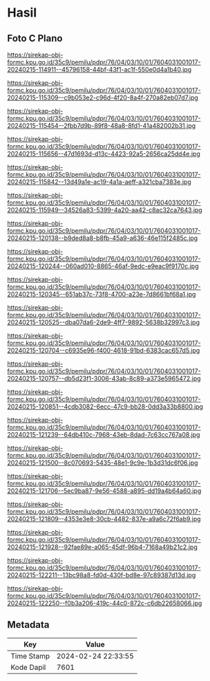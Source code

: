 # Hasil

## Foto C Plano

https://sirekap-obj-formc.kpu.go.id/35c9/pemilu/pdpr/76/04/03/10/01/7604031001017-20240215-114911--45796158-44bf-43f1-ac1f-550e0d4a1b40.jpg

https://sirekap-obj-formc.kpu.go.id/35c9/pemilu/pdpr/76/04/03/10/01/7604031001017-20240215-115309--c9b053e2-c96d-4f20-8a4f-270a82eb07d7.jpg

https://sirekap-obj-formc.kpu.go.id/35c9/pemilu/pdpr/76/04/03/10/01/7604031001017-20240215-115454--2fbb7d9b-89f8-48a8-8fd1-41a482002b31.jpg

https://sirekap-obj-formc.kpu.go.id/35c9/pemilu/pdpr/76/04/03/10/01/7604031001017-20240215-115656--47d1693d-d13c-4423-92a5-2656ca25dd4e.jpg

https://sirekap-obj-formc.kpu.go.id/35c9/pemilu/pdpr/76/04/03/10/01/7604031001017-20240215-115842--13d49a1e-ac19-4a1a-aeff-a321cba7383e.jpg

https://sirekap-obj-formc.kpu.go.id/35c9/pemilu/pdpr/76/04/03/10/01/7604031001017-20240215-115949--34526a83-5399-4a20-aa42-c8ac32ca7643.jpg

https://sirekap-obj-formc.kpu.go.id/35c9/pemilu/pdpr/76/04/03/10/01/7604031001017-20240215-120138--b9ded8a8-b8fb-45a9-a636-46e115f2485c.jpg

https://sirekap-obj-formc.kpu.go.id/35c9/pemilu/pdpr/76/04/03/10/01/7604031001017-20240215-120244--060ad010-8865-46af-9edc-e9eac9f9170c.jpg

https://sirekap-obj-formc.kpu.go.id/35c9/pemilu/pdpr/76/04/03/10/01/7604031001017-20240215-120345--651ab37c-73f8-4700-a23e-7d8661bf68a1.jpg

https://sirekap-obj-formc.kpu.go.id/35c9/pemilu/pdpr/76/04/03/10/01/7604031001017-20240215-120525--dba07da6-2de9-4ff7-9892-5638b32997c3.jpg

https://sirekap-obj-formc.kpu.go.id/35c9/pemilu/pdpr/76/04/03/10/01/7604031001017-20240215-120704--c6935e96-f400-4618-91bd-6383cac657d5.jpg

https://sirekap-obj-formc.kpu.go.id/35c9/pemilu/pdpr/76/04/03/10/01/7604031001017-20240215-120757--db5d23f1-3006-43ab-8c89-a373e5965472.jpg

https://sirekap-obj-formc.kpu.go.id/35c9/pemilu/pdpr/76/04/03/10/01/7604031001017-20240215-120851--4cdb3082-6ecc-47c9-bb28-0dd3a33b8800.jpg

https://sirekap-obj-formc.kpu.go.id/35c9/pemilu/pdpr/76/04/03/10/01/7604031001017-20240215-121239--64db410c-7968-43eb-8dad-7c63cc767a08.jpg

https://sirekap-obj-formc.kpu.go.id/35c9/pemilu/pdpr/76/04/03/10/01/7604031001017-20240215-121500--8c070693-5435-48e1-9c9e-1b3d31dc6f06.jpg

https://sirekap-obj-formc.kpu.go.id/35c9/pemilu/pdpr/76/04/03/10/01/7604031001017-20240215-121706--5ec9ba87-9e56-4588-a895-dd19a4b64a60.jpg

https://sirekap-obj-formc.kpu.go.id/35c9/pemilu/pdpr/76/04/03/10/01/7604031001017-20240215-121809--4353e3e8-30cb-4482-837e-a9a6c72f6ab9.jpg

https://sirekap-obj-formc.kpu.go.id/35c9/pemilu/pdpr/76/04/03/10/01/7604031001017-20240215-121928--92fae89e-a065-45df-96b4-7168a49b21c2.jpg

https://sirekap-obj-formc.kpu.go.id/35c9/pemilu/pdpr/76/04/03/10/01/7604031001017-20240215-122211--13bc98a8-fd0d-430f-bd8e-97c89387d13d.jpg

https://sirekap-obj-formc.kpu.go.id/35c9/pemilu/pdpr/76/04/03/10/01/7604031001017-20240215-122250--f0b3a206-419c-44c0-872c-c6db22658066.jpg


## Metadata

| Key        | Value               |
| ---------- | ------------------- |
| Time Stamp | 2024-02-24 22:33:55 |
| Kode Dapil | 7601                |



